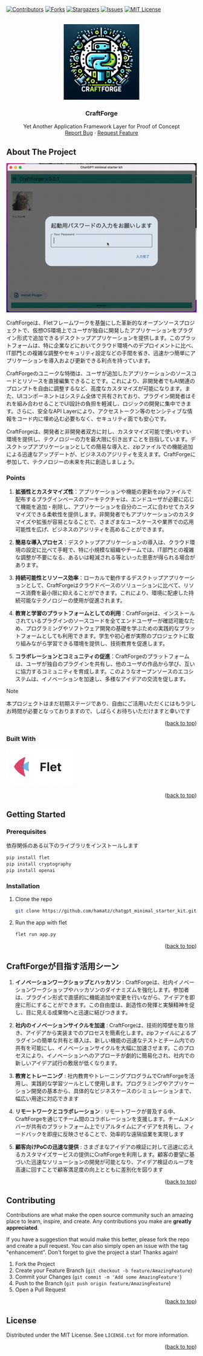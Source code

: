 <a name="readme-top"></a>

[![Contributors][contributors-shield]][contributors-url]
[![Forks][forks-shield]][forks-url]
[![Stargazers][stars-shield]][stars-url]
[![Issues][issues-shield]][issues-url]
[![MIT License][license-shield]][license-url]

<!-- PROJECT LOGO -->
<br />
<div align="center">
    <img src="doc/img/craftforge_logo.png" alt="Logo" width="200" height="200">
  <h3 align="center">CraftForge</h3>
  <p align="center">
    Yet Another Application Framework Layer for Proof of Concept
    <br />
    <a href="https://github.com/hamatz/chatgpt_minimal_starter_kit/issues">Report Bug</a>
    ·
    <a href="https://github.com/hamatz/chatgpt_minimal_starter_kit/issues">Request Feature</a>
  </p>
</div>

<!-- ABOUT THE PROJECT -->
## About The Project
[![CraftForge Screen Shot][product-screenshot]](https://github.com/hamatz/chatgpt_minimal_starter_kit)

CraftForgeは、Fletフレームワークを基盤にした革新的なオープンソースプロジェクトで、仮想OS環境上でユーザが独自に開発したアプリケーションをプラグイン形式で追加できるデスクトップアプリケーションを提供します。このプラットフォームは、特に企業などにおいてクラウド環境へのデプロイメントに比べ、IT部門との複雑な調整やセキュリティ設定などの手間を省き、迅速かつ簡単にアプリケーションを導入および更新できる利点を持っています。

CraftForgeのユニークな特徴は、ユーザが追加したアプリケーションのソースコードとリソースを直接編集できることです。これにより、非開発者でもAI関連のプロンプトを自由に調整するなど、高度なカスタマイズが可能になります。また、UIコンポーネントはシステム全体で共有されており、プラグイン開発者はそれを組み合わせることでUI設計の負担を軽減し、ロジックの開発に集中できます。さらに、安全なAPI Layerにより、アクセストークン等のセンシティブな情報をコード内に埋め込む必要もなく、セキュリティ面でも安心です。

CraftForgeは、開発者と非開発者双方に対し、カスタマイズ可能で使いやすい環境を提供し、テクノロジーの力を最大限に引き出すことを目指しています。デスクトップアプリケーションとしての簡易な導入と、zipファイルでの機能追加による迅速なアップデートが、ビジネスのアジリティを支えます。CraftForgeに参加して、テクノロジーの未来を共に創造しましょう。

### Points

1. **拡張性とカスタマイズ性**：アプリケーションや機能の更新をzipファイルで配布するプラグインベースのアーキテクチャは、エンドユーザが必要に応じて機能を追加・削除し、アプリケーションを自分のニーズに合わせてカスタマイズできる柔軟性を提供します。非開発者でもアプリケーションのカスタマイズや拡張が容易となることで、さまざまなユースケースや業界での応用可能性を広げ、ビジネスのアジリティを高めることができます。

2. **簡易な導入プロセス**：デスクトップアプリケーションの導入は、クラウド環境の設定に比べて手軽で、特に小規模な組織やチームでは、IT部門との複雑な調整が不要になる、あるいは軽減される等といった恩恵が得られる場合があります。

3. **持続可能性とリソース効率**：ローカルで動作するデスクトップアプリケーションとして、CraftForgeはクラウドベースのソリューションに比べて、リソース消費を最小限に抑えることができます。これにより、環境に配慮した持続可能なテクノロジーの使用が促進されます。

4. **教育と学習のプラットフォームとしての利用**：CraftForgeは、インストールされているプラグインのソースコードを全てエンドユーザーが確認可能なため、プログラミングやソフトウェア開発の基礎を学ぶための実践的なプラットフォームとしても利用できます。学生や初心者が実際のプロジェクトに取り組みながら学習できる環境を提供し、技術教育を促進します。

5. **コラボレーションとコミュニティの促進**：CraftForgeのプラットフォームは、ユーザが独自のプラグインを共有し、他のユーザの作品から学び、互いに協力するコミュニティを育成します。このようなオープンソースのエコシステムは、イノベーションを加速し、多様なアイデアの交流を促します。

> [!NOTE]  
>本プロジェクトはまだ初期ステージであり、自由にご活用いただくにはもう少しお時間が必要となっておりますので、しばらくお待ちいただけますと幸いです 



<p align="right">(<a href="#readme-top">back to top</a>)</p>


### Built With

<a href="https://flet.dev/">
<img src="doc/img/flet_logo.png" alt="Flet_Logo">
</a>

<p align="right">(<a href="#readme-top">back to top</a>)</p>


<!-- GETTING STARTED -->
## Getting Started

### Prerequisites

依存関係のある以下のライブラリをインストールします

  ```sh
  pip install flet
  pip install cryptography
  pip install openai
  ```

### Installation


1. Clone the repo
   ```sh
   git clone https://github.com/hamatz/chatgpt_minimal_starter_kit.git
   ```
2. Run the app with flet
   ```sh
   flet run app.py
   ```

<p align="right">(<a href="#readme-top">back to top</a>)</p>


## CraftForgeが目指す活用シーン

1. **イノベーションワークショップとハッカソン** : CraftForgeは、社内イノベーションワークショップやハッカソンのダイナミズムを強化します。参加者は、プラグイン形式で直感的に機能追加や変更を行いながら、アイデアを即座に形にすることができます。この自由度は、創造性の発揮と実験精神を促し、目に見える成果物へと迅速に結びつきます。

2. **社内のイノベーションサイクルを加速** : CraftForgeは、技術的障壁を取り除き、アイデアから実装までのプロセスを簡素化します。zipファイルによるプラグインの簡単な共有と導入は、新しい機能の迅速なテストとチーム内での共有を可能にし、イノベーションサイクルを大幅に加速させます。このプロセスにより、イノベーションへのアプローチが劇的に簡易化され、社内での新しいアイデア試行の敷居が低くなります。

3. **教育とトレーニング** : 社内教育やトレーニングプログラムでCraftForgeを活用し、実践的な学習ツールとして使用します。プログラミングやアプリケーション開発の基本から、具体的なビジネスケースのシミュレーションまで、幅広い用途に対応できます

4. **リモートワークとコラボレーション** : リモートワークが普及する中、CraftForgeを通じてチーム間のコラボレーションを支援します。チームメンバーが共有のプラットフォーム上でリアルタイムにアイデアを共有し、フィードバックを即座に反映させることで、効率的な遠隔協業を実現します

5. **顧客向けPoCの迅速な提供** : さまざまなアイデアの検証に対して迅速に応えるカスタマイズサービスの提供にCraftForgeを利用します。顧客の要望に基づいた迅速なソリューションの開発が可能となり、アイデア検証のループを高速に回すことで顧客満足度の向上とともに差別化を図ります



<p align="right">(<a href="#readme-top">back to top</a>)</p>


<!-- CONTRIBUTING -->
## Contributing

Contributions are what make the open source community such an amazing place to learn, inspire, and create. Any contributions you make are **greatly appreciated**.

If you have a suggestion that would make this better, please fork the repo and create a pull request. You can also simply open an issue with the tag "enhancement".
Don't forget to give the project a star! Thanks again!

1. Fork the Project
2. Create your Feature Branch (`git checkout -b feature/AmazingFeature`)
3. Commit your Changes (`git commit -m 'Add some AmazingFeature'`)
4. Push to the Branch (`git push origin feature/AmazingFeature`)
5. Open a Pull Request

<p align="right">(<a href="#readme-top">back to top</a>)</p>



<!-- LICENSE -->
## License

Distributed under the MIT License. See `LICENSE.txt` for more information.

<p align="right">(<a href="#readme-top">back to top</a>)</p>

<!-- MARKDOWN LINKS & IMAGES -->
<!-- https://www.markdownguide.org/basic-syntax/#reference-style-links -->
[contributors-shield]: https://img.shields.io/github/contributors/hamatz/chatgpt_minimal_starter_kit.svg?style=for-the-badge
[contributors-url]: https://github.com/hamatz/chatgpt_minimal_starter_kit/graphs/contributors
[forks-shield]: https://img.shields.io/github/forks/hamatz/chatgpt_minimal_starter_kit.svg?style=for-the-badge
[forks-url]: https://github.com/hamatz/chatgpt_minimal_starter_kit/network/members
[stars-shield]: https://img.shields.io/github/stars/hamatz/chatgpt_minimal_starter_kit.svg?style=for-the-badge
[stars-url]: https://github.com/hamatz/chatgpt_minimal_starter_kit/stargazers
[issues-shield]: https://img.shields.io/github/issues/hamatz/chatgpt_minimal_starter_kit.svg?style=for-the-badge
[issues-url]: https://github.com/hamatz/chatgpt_minimal_starter_kit/issues
[license-shield]: https://img.shields.io/github/license/hamatz/chatgpt_minimal_starter_kit.svg?style=for-the-badge
[license-url]: https://github.com/hamatz/chatgpt_minimal_starter_kit/blob/master/LICENSE.txt
[product-screenshot]: doc/img/demo.gif
